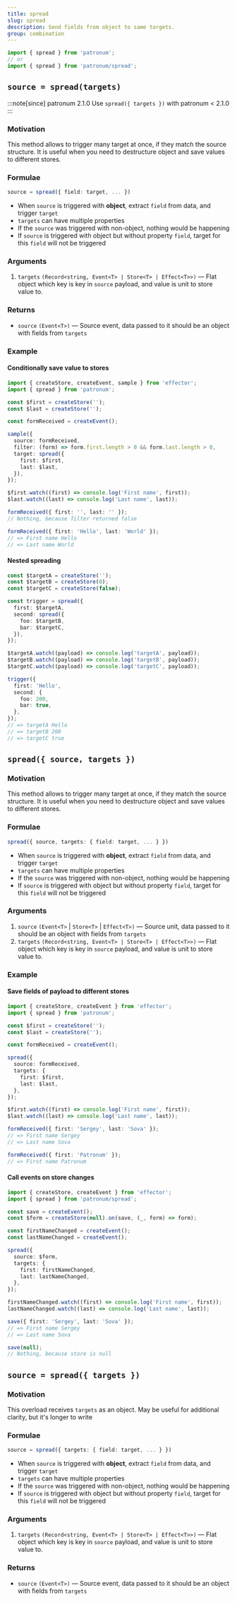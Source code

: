 ```yaml
---
title: spread
slug: spread
description: Send fields from object to same targets.
group: combination
---
```


```ts
import { spread } from 'patronum';
// or
import { spread } from 'patronum/spread';
```

## `source = spread(targets)`

:::note[since]
patronum 2.1.0
Use `spread({ targets })` with patronum < 2.1.0
:::

### Motivation

This method allows to trigger many target at once, if they match the source structure.
It is useful when you need to destructure object and save values to different stores.

### Formulae

```ts
source = spread({ field: target, ... })
```

- When `source` is triggered with **object**, extract `field` from data, and trigger `target`
- `targets` can have multiple properties
- If the `source` was triggered with non-object, nothing would be happening
- If `source` is triggered with object but without property `field`, target for this `field` will not be triggered

### Arguments

1. `targets` `(Record<string, Event<T> | Store<T> | Effect<T>>)` — Flat object which key is key in `source` payload, and value is unit to store value to.

### Returns

- `source` `(Event<T>)` — Source event, data passed to it should be an object with fields from `targets`

### Example

#### Conditionally save value to stores

```ts
import { createStore, createEvent, sample } from 'effector';
import { spread } from 'patronum';

const $first = createStore('');
const $last = createStore('');

const formReceived = createEvent();

sample({
  source: formReceived,
  filter: (form) => form.first.length > 0 && form.last.length > 0,
  target: spread({
    first: $first,
    last: $last,
  }),
});

$first.watch((first) => console.log('First name', first));
$last.watch((last) => console.log('Last name', last));

formReceived({ first: '', last: '' });
// Nothing, because filter returned false

formReceived({ first: 'Hello', last: 'World' });
// => First name Hello
// => Last name World
```

#### Nested spreading

```ts
const $targetA = createStore('');
const $targetB = createStore(0);
const $targetC = createStore(false);

const trigger = spread({
  first: $targetA,
  second: spread({
    foo: $targetB,
    bar: $targetC,
  }),
});

$targetA.watch((payload) => console.log('targetA', payload));
$targetB.watch((payload) => console.log('targetB', payload));
$targetC.watch((payload) => console.log('targetC', payload));

trigger({
  first: 'Hello',
  second: {
    foo: 200,
    bar: true,
  },
});
// => targetA Hello
// => targetB 200
// => targetC true
```

## `spread({ source, targets })`

### Motivation

This method allows to trigger many target at once, if they match the source structure.
It is useful when you need to destructure object and save values to different stores.

### Formulae

```ts
spread({ source, targets: { field: target, ... } })
```

- When `source` is triggered with **object**, extract `field` from data, and trigger `target`
- `targets` can have multiple properties
- If the `source` was triggered with non-object, nothing would be happening
- If `source` is triggered with object but without property `field`, target for this `field` will not be triggered

### Arguments

1. `source` `(Event<T>` | `Store<T>` | `Effect<T>)` — Source unit, data passed to it should be an object with fields from `targets`
2. `targets` `(Record<string, Event<T> | Store<T> | Effect<T>>)` — Flat object which key is key in `source` payload, and value is unit to store value to.

### Example

#### Save fields of payload to different stores

```ts
import { createStore, createEvent } from 'effector';
import { spread } from 'patronum';

const $first = createStore('');
const $last = createStore('');

const formReceived = createEvent();

spread({
  source: formReceived,
  targets: {
    first: $first,
    last: $last,
  },
});

$first.watch((first) => console.log('First name', first));
$last.watch((last) => console.log('Last name', last));

formReceived({ first: 'Sergey', last: 'Sova' });
// => First name Sergey
// => Last name Sova

formReceived({ first: 'Patronum' });
// => First name Patronum
```

#### Call events on store changes

```ts
import { createStore, createEvent } from 'effector';
import { spread } from 'patronum/spread';

const save = createEvent();
const $form = createStore(null).on(save, (_, form) => form);

const firstNameChanged = createEvent();
const lastNameChanged = createEvent();

spread({
  source: $form,
  targets: {
    first: firstNameChanged,
    last: lastNameChanged,
  },
});

firstNameChanged.watch((first) => console.log('First name', first));
lastNameChanged.watch((last) => console.log('Last name', last));

save({ first: 'Sergey', last: 'Sova' });
// => First name Sergey
// => Last name Sova

save(null);
// Nothing, because store is null
```

## `source = spread({ targets })`

### Motivation

This overload receives `targets` as an object. May be useful for additional clarity, but it's longer to write

### Formulae

```ts
source = spread({ targets: { field: target, ... } })
```

- When `source` is triggered with **object**, extract `field` from data, and trigger `target`
- `targets` can have multiple properties
- If the `source` was triggered with non-object, nothing would be happening
- If `source` is triggered with object but without property `field`, target for this `field` will not be triggered

### Arguments

1. `targets` `(Record<string, Event<T> | Store<T> | Effect<T>>)` — Flat object which key is key in `source` payload, and value is unit to store value to.

### Returns

- `source` `(Event<T>)` — Source event, data passed to it should be an object with fields from `targets`
